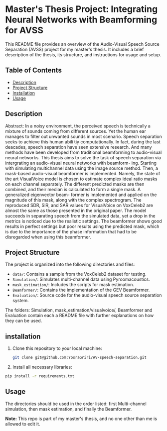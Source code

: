 # Master's Thesis Project: Integrating Neural Networks with Beamforming for AVSS

This README file provides an overview of the Audio-Visual Speech Source Separation (AVSS) project for my master's thesis. It includes a brief description of the thesis, its structure, and instructions for usage and setup.

## Table of Contents

- [Description](#description)
- [Project Structure](#project-structure)
- [Installation](#installation)
- [Usage](#Usage)


## Description
Abstract: 
In a noisy environment, the perceived speech is technically a mixture of sounds
coming from different sources. Yet the human ear manages to filter out unwanted
sounds in most scenario. Speech separation seeks to achieve this human abili
tiy computationally. In fact, during the last deacades, speech separation have
seen extensive research. And many methods have been developed from traditional
beamforming to audio-visual neural networks. This thesis aims to solve the task of
speech separation via intergrating an audio-visual neural networks with beamform-
ing. Starting with simulating multichannel data using the image source method.
Then, a mask-based audio-visual beamformer is implemented. Namely, the state
of the art VisualVoice model is chosen to estimate complex ideal ratio masks on
each channel separately. The different predicted masks are then combined, and
their median is calculated to form a single mask. A generalized eigenvector beam-
former is implemented and applied on the magnitude of this mask, along with the
complex spectrogram. The reproduced SDR, SIR, and SAR values for VisualVoice
on VoxCeleb2 are almost the same as those presented in the original paper. The
model succeeds in separating speech from the simulated data, yet a drop in the
metrics is noticed due to the realistic settings. The beamformer shows good results
in perfect settings but poor results using the predicted mask, which is due to the
importance of the phase information that had to be disregarded when using this
beamformer.



## Project Structure

The project is organized into the following directories and files:

- `data/`: Contains a sample from the VoxCeleb2 dataset for testing.
- `Simulation/`: Simulates multi-channel data using Pyroomacoustics.
- `mask_estimation/`: Includes the scripts for mask estimation.
- `Beamformer/`: Contains the implementation of the GEV Beamformer.
- `Evaluation/`: Source code for the audio-visual speech source separation system.

The folders: Simulation, mask_estimation/visualvoice/, Beamformer and Evaluation contain each a README file with further explanations on how they can be used. 

## installation

1. Clone this repository to your local machine:

   ```bash
   git clone git@github.com:YosraGriri/AV-speech-separation.git

2. Install all necessary libraries:
```bash
pip install -r requirements.txt
```

## Usage
The directories should be used in the order listed: first Multi-channel simulation, then mask estimation, and finally the Beamformer.

**Note:** This repo is part of my master's thesis, and no one other than me is allowed to edit it. 



